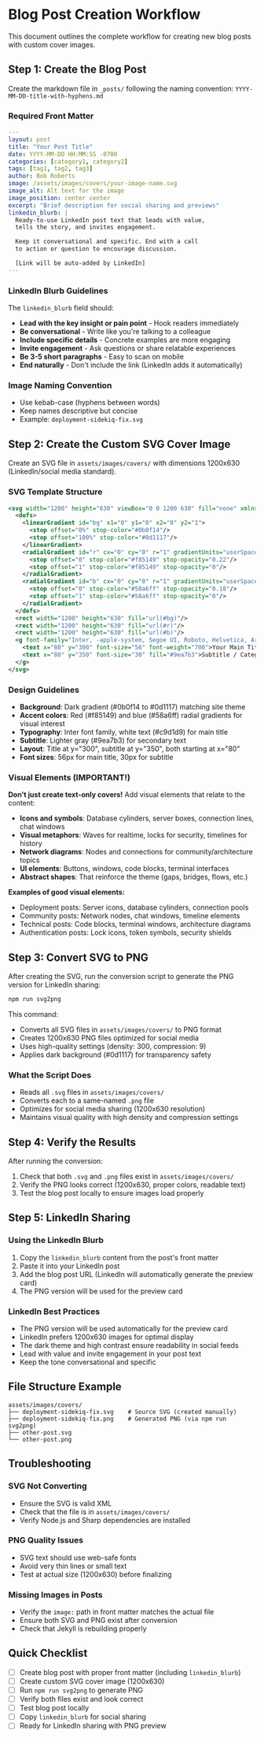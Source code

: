 # Blog Post Creation Workflow

This document outlines the complete workflow for creating new blog posts with custom cover images.

## Step 1: Create the Blog Post

Create the markdown file in `_posts/` following the naming convention:
`YYYY-MM-DD-title-with-hyphens.md`

### Required Front Matter
```yaml
---
layout: post
title: "Your Post Title"
date: YYYY-MM-DD HH:MM:SS -0700
categories: [category1, category2]
tags: [tag1, tag2, tag3]
author: Bob Roberts
image: /assets/images/covers/your-image-name.svg
image_alt: Alt text for the image
image_position: center center
excerpt: "Brief description for social sharing and previews"
linkedin_blurb: |
  Ready-to-use LinkedIn post text that leads with value,
  tells the story, and invites engagement.

  Keep it conversational and specific. End with a call
  to action or question to encourage discussion.

  [Link will be auto-added by LinkedIn]
---
```

### LinkedIn Blurb Guidelines
The `linkedin_blurb` field should:
- **Lead with the key insight or pain point** - Hook readers immediately
- **Be conversational** - Write like you're talking to a colleague
- **Include specific details** - Concrete examples are more engaging
- **Invite engagement** - Ask questions or share relatable experiences
- **Be 3-5 short paragraphs** - Easy to scan on mobile
- **End naturally** - Don't include the link (LinkedIn adds it automatically)

### Image Naming Convention
- Use kebab-case (hyphens between words)
- Keep names descriptive but concise
- Example: `deployment-sidekiq-fix.svg`

## Step 2: Create the Custom SVG Cover Image

Create an SVG file in `assets/images/covers/` with dimensions 1200x630 (LinkedIn/social media standard).

### SVG Template Structure
```svg
<svg width="1200" height="630" viewBox="0 0 1200 630" fill="none" xmlns="http://www.w3.org/2000/svg">
  <defs>
    <linearGradient id="bg" x1="0" y1="0" x2="0" y2="1">
      <stop offset="0%" stop-color="#0b0f14"/>
      <stop offset="100%" stop-color="#0d1117"/>
    </linearGradient>
    <radialGradient id="r" cx="0" cy="0" r="1" gradientUnits="userSpaceOnUse" gradientTransform="translate(1040 560) rotate(45) scale(520 340)">
      <stop offset="0" stop-color="#f85149" stop-opacity="0.22"/>
      <stop offset="1" stop-color="#f85149" stop-opacity="0"/>
    </radialGradient>
    <radialGradient id="b" cx="0" cy="0" r="1" gradientUnits="userSpaceOnUse" gradientTransform="translate(200 100) rotate(0) scale(440 300)">
      <stop offset="0" stop-color="#58a6ff" stop-opacity="0.18"/>
      <stop offset="1" stop-color="#58a6ff" stop-opacity="0"/>
    </radialGradient>
  </defs>
  <rect width="1200" height="630" fill="url(#bg)"/>
  <rect width="1200" height="630" fill="url(#r)"/>
  <rect width="1200" height="630" fill="url(#b)"/>
  <g font-family="Inter, -apple-system, Segoe UI, Roboto, Helvetica, Arial, sans-serif" fill="#c9d1d9">
    <text x="80" y="300" font-size="56" font-weight="700">Your Main Title</text>
    <text x="80" y="350" font-size="30" fill="#9ea7b3">Subtitle / Category</text>
  </g>
</svg>
```

### Design Guidelines
- **Background**: Dark gradient (#0b0f14 to #0d1117) matching site theme
- **Accent colors**: Red (#f85149) and blue (#58a6ff) radial gradients for visual interest
- **Typography**: Inter font family, white text (#c9d1d9) for main title
- **Subtitle**: Lighter gray (#9ea7b3) for secondary text
- **Layout**: Title at y="300", subtitle at y="350", both starting at x="80"
- **Font sizes**: 56px for main title, 30px for subtitle

### Visual Elements (IMPORTANT!)
**Don't just create text-only covers!** Add visual elements that relate to the content:
- **Icons and symbols**: Database cylinders, server boxes, connection lines, chat windows
- **Visual metaphors**: Waves for realtime, locks for security, timelines for history
- **Network diagrams**: Nodes and connections for community/architecture topics
- **UI elements**: Buttons, windows, code blocks, terminal interfaces
- **Abstract shapes**: That reinforce the theme (gaps, bridges, flows, etc.)

**Examples of good visual elements:**
- Deployment posts: Server icons, database cylinders, connection pools
- Community posts: Network nodes, chat windows, timeline elements
- Technical posts: Code blocks, terminal windows, architecture diagrams
- Authentication posts: Lock icons, token symbols, security shields

## Step 3: Convert SVG to PNG

After creating the SVG, run the conversion script to generate the PNG version for LinkedIn sharing:

```bash
npm run svg2png
```

This command:
- Converts all SVG files in `assets/images/covers/` to PNG format
- Creates 1200x630 PNG files optimized for social media
- Uses high-quality settings (density: 300, compression: 9)
- Applies dark background (#0d1117) for transparency safety

### What the Script Does
- Reads all `.svg` files in `assets/images/covers/`
- Converts each to a same-named `.png` file
- Optimizes for social media sharing (1200x630 resolution)
- Maintains visual quality with high density and compression settings

## Step 4: Verify the Results

After running the conversion:
1. Check that both `.svg` and `.png` files exist in `assets/images/covers/`
2. Verify the PNG looks correct (1200x630, proper colors, readable text)
3. Test the blog post locally to ensure images load properly

## Step 5: LinkedIn Sharing

### Using the LinkedIn Blurb
1. Copy the `linkedin_blurb` content from the post's front matter
2. Paste it into your LinkedIn post
3. Add the blog post URL (LinkedIn will automatically generate the preview card)
4. The PNG version will be used for the preview card

### LinkedIn Best Practices
- The PNG version will be used automatically for the preview card
- LinkedIn prefers 1200x630 images for optimal display
- The dark theme and high contrast ensure readability in social feeds
- Lead with value and invite engagement in your post text
- Keep the tone conversational and specific

## File Structure Example
```
assets/images/covers/
├── deployment-sidekiq-fix.svg    # Source SVG (created manually)
├── deployment-sidekiq-fix.png    # Generated PNG (via npm run svg2png)
├── other-post.svg
└── other-post.png
```

## Troubleshooting

### SVG Not Converting
- Ensure the SVG is valid XML
- Check that the file is in `assets/images/covers/`
- Verify Node.js and Sharp dependencies are installed

### PNG Quality Issues
- SVG text should use web-safe fonts
- Avoid very thin lines or small text
- Test at actual size (1200x630) before finalizing

### Missing Images in Posts
- Verify the `image:` path in front matter matches the actual file
- Ensure both SVG and PNG exist after conversion
- Check that Jekyll is rebuilding properly

## Quick Checklist

- [ ] Create blog post with proper front matter (including `linkedin_blurb`)
- [ ] Create custom SVG cover image (1200x630)
- [ ] Run `npm run svg2png` to generate PNG
- [ ] Verify both files exist and look correct
- [ ] Test blog post locally
- [ ] Copy `linkedin_blurb` for social sharing
- [ ] Ready for LinkedIn sharing with PNG preview
